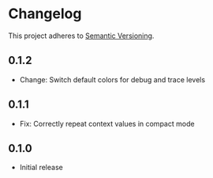 # Changelog

This project adheres to [Semantic Versioning](http://semver.org/).


## 0.1.2

- Change: Switch default colors for debug and trace levels


## 0.1.1

- Fix: Correctly repeat context values in compact mode


## 0.1.0

- Initial release

